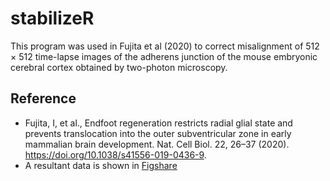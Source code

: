 # stabilizeR
This program was used in Fujita et al (2020) to correct misalignment of 512 &times; 512 time-lapse images of the adherens junction of the mouse embryonic cerebral cortex obtained by two-photon microscopy.
## Reference
- Fujita, I, et al., Endfoot regeneration restricts radial glial state and prevents translocation into the outer subventricular zone in early mammalian brain development. Nat. Cell Biol. 22, 26–37 (2020). https://doi.org/10.1038/s41556-019-0436-9.
- A resultant data is shown in [Figshare](https://figshare.com/articles/media/E11_5_LGN-heterozygous_mouse_dorsal_cortex_EGFP-Plekha7/10291889)